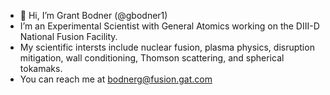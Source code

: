 - 👋 Hi, I’m Grant Bodner (@gbodner1)
- I’m an Experimental Scientist with General Atomics working on the DIII-D National Fusion Facility.
- My scientific intersts include nuclear fusion, plasma physics, disruption mitigation, wall conditioning, Thomson scattering, and spherical tokamaks.
- You can reach me at bodnerg@fusion.gat.com
